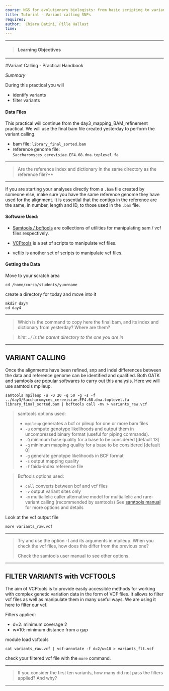 ```yaml
---
course: NGS for evolutionary biologists: from basic scripting to variant calling
title: Tutorial - Variant calling SNPs
requires:
author:  Chiara Batini, Pille Hallast  
time:
---
```

------------
> #### Learning Objectives
------------


#Variant Calling - Practical Handbook

*Summary*

During this practical you will  
- identify variants
- filter variants

####  Data Files

This practical will continue from the day3_mapping_BAM_refinement practical. We will use the final bam file created yesterday to perform the variant calling.  

- bam file: `library_final_sorted.bam`
- reference genome file: `Saccharomyces_cerevisiae.EF4.68.dna.toplevel.fa`

---
>
>Are the reference index and dictionary in the same directory as the reference file?**
>
---

If you are starting your analyses directly from a `.bam` file created by someone else, make sure you have the same reference genome they have used for the alignment. It is essential that the contigs in the reference are the same, in number, length and ID, to those used in the `.bam` file.

#### Software Used:

- [Samtools / bcftools](http://samtools.sourceforge.net/samtools.shtml) are collections of utilities for manipulating sam / vcf files respectively.  

- [VCFtools](http://vcftools.sourceforge.net/) is a set of scripts to manipulate vcf files.

- [vcflib](https://github.com/ekg/vcflib) is another set of scripts to manipulate vcf files.


#### Getting the Data

Move to your scratch area
```
cd /home/corso/students/yuorname

```
create a directory for today and move into it
```
mkdir day4
cd day4
```

---
>
>Which is the command to copy here the final bam, and its index and dictionary from yesterday? Where are them?

>*hint: ../ is the parent directory to the one you are in*
>
---

## VARIANT CALLING

Once the alignments have been refined, snp and indel differences between the data and reference genome can be identified and qualified. Both GATK and samtools are popular softwares to carry out this analysis. Here we will use samtools mpileup.
```
samtools mpileup -u -Q 20 -q 50 -g -s -f ../day3/Saccharomyces_cerevisiae.EF4.68.dna.toplevel.fa library_final_sorted.bam | bcftools call -mv > variants_raw.vcf

```
>samtools options used:
>- `mpileup`    generates a bcf or pileup for one or more bam files
>- `-u`    compute genotype likelihoods and output them in uncompressed binary format (useful for piping commands).
>- `-Q`    minimum base quality for a base to be considered [default 13]
>- `-q`    minimum mapping quality for a base to be considered [default 0]
>- `-g`    generate genotype likelihoods in BCF format
>- `-s`    output mapping quality
>- `-f`    faidx-index reference file


>Bcftools options used:
> - `call`    converts between bcf and vcf files
> - `-v`    output variant sites only
>- `-m`    multiallelic caller alternative model for multiallelic and rare-variant calling (recommended by samtools)
>See [samtools manual](http://samtools.sourceforge.net/samtools.shtml ) for more options and details

Look at the vcf output file
```
more variants_raw.vcf
```

---
>
> Try and use the option -t and its arguments in mpileup. When you check the vcf files, how does this differ from the previous one?
>
>Check the samtools user manual to see other options.
>
---

## FILTER VARIANTS with VCFTOOLS

The aim of VCFtools is to provide easily accessible methods for working with complex genetic variation data in the form of VCF files. It allows to filter vcf files as well as manipulate them in many useful ways. We are using it here to filter our vcf.

Filters applied:
- d=2: minimum coverage 2
- w=10: minimum distance from a gap

module load vcftools
```
cat variants_raw.vcf | vcf-annotate -f d=2/w=10 > variants_flt.vcf

```

check your filtered vcf file with the `more` command.

---
>
> If you consider the first ten variants, how many did not pass the filters applied? And why?
>
----

